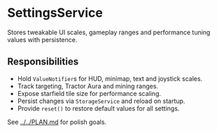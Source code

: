 # SettingsService

Stores tweakable UI scales, gameplay ranges and performance tuning values with
persistence.

## Responsibilities

- Hold `ValueNotifier`s for HUD, minimap, text and joystick scales.
- Track targeting, Tractor Aura and mining ranges.
- Expose starfield tile size for performance scaling.
- Persist changes via `StorageService` and reload on startup.
- Provide `reset()` to restore default values for all settings.

See [../../PLAN.md](../../PLAN.md) for polish goals.
